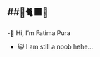 ##🍋🐈‍⬛😾
---
-👋 Hi, I’m Fatima Pura
- 😺 I am still a noob hehe...
  

<!---
st-f4tima/st-f4tima is a ✨ special ✨ repository because its `README.md` (this file) appears on your GitHub profile.
You can click the Preview link to take a look at your changes.
--->
